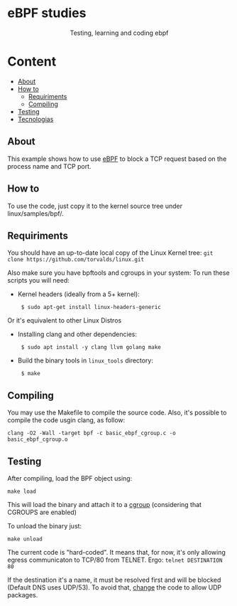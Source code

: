 # eBPF studies
<p align="center">Testing, learning and coding ebpf</p>

Content
=================
<!--ts-->
   * [About](#About)
   * [How to](#"how-to")
      * [Requiriments](#Requiriments)
      * [Compiling](#Compiling)
   * [Testing](#Testing)
   * [Tecnologias](#tecnologias)
<!--te-->

## About
This example shows how to use [eBPF](https://docs.cilium.io/en/v1.9/bpf/) to block a TCP request based on the process name and TCP port.

## How to
To use the code, just copy it to the kernel source tree under linux/samples/bpf/.

## Requiriments
You should have an up-to-date local copy of the Linux Kernel tree:
`git clone https://github.com/torvalds/linux.git`

Also make sure you have bpftools and cgroups in your system:
To run these scripts you will need:

 - Kernel headers (ideally from a 5+ kernel):

        $ sudo apt-get install linux-headers-generic
  
Or it's equivalent to other Linux Distros      

 - Installing clang and other dependencies:

        $ sudo apt install -y clang llvm golang make

 - Build the binary tools in `linux_tools` directory:

        $ make

## Compiling
You may use the Makefile to compile the source code.
Also, it's possible to compile the code usgin clang, as follow:

`clang -O2 -Wall -target bpf -c basic_ebpf_cgroup.c -o basic_ebpf_cgroup.o`
  
## Testing

After compiling, load the BPF object using:
  
  `make load`

This will load the binary and attach it to a [cgroup](https://www.redhat.com/sysadmin/cgroups-part-one) (considering that CGROUPS are enabled)

To unload the binary just:
  
  `make unload`

The current code is "hard-coded". It means that, for now, it's only allowing egress communicaton to TCP/80 from TELNET. Ergo:
  `telnet DESTINATION 80`

If the destination it's a name, it must be resolved first and will be blocked (Default DNS uses UDP/53). To avoid that, [change](https://github.com/pedrofausto/ebpf_studies/blob/41a077b0e0b838c6360a3d6ea9f3596f3af97400/basic_ebpf_cgroup.c#L69) the code to allow UDP packages.

